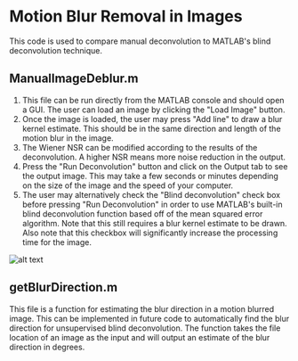 # Motion Blur Removal in Images

This code is used to compare manual deconvolution to MATLAB's blind deconvolution technique.

## ManualImageDeblur.m

1. This file can be run directly from the MATLAB console and should open a GUI. The user can load an image by clicking the "Load Image" button.
2. Once the image is loaded, the user may press "Add line" to draw a blur kernel estimate. This should be in the same direction and length of the motion blur in the image.
3. The Wiener NSR can be modified according to the results of the deconvolution. A higher NSR means more noise reduction in the output.
4. Press the "Run Deconvolution" button and click on the Output tab to see the output image. This may take a few seconds or minutes depending on the size of the image and the speed of your computer.
5. The user may alternatively check the "Blind deconvolution" check box before pressing "Run Deconvolution" in order to use MATLAB's built-in blind deconvolution function based off of the mean squared error algorithm. Note that this still requires a blur kernel estimate to be drawn. Also note that this checkbox will significantly increase the processing time for the image.

![alt text](https://i.imgur.com/XmKZJxJ.png)

## getBlurDirection.m

This file is a function for estimating the blur direction in a motion blurred image. This can be implemented in future code to automatically find the blur direction for unsupervised blind deconvolution. The function takes the file location of an image as the input and will output an estimate of the blur direction in degrees.
